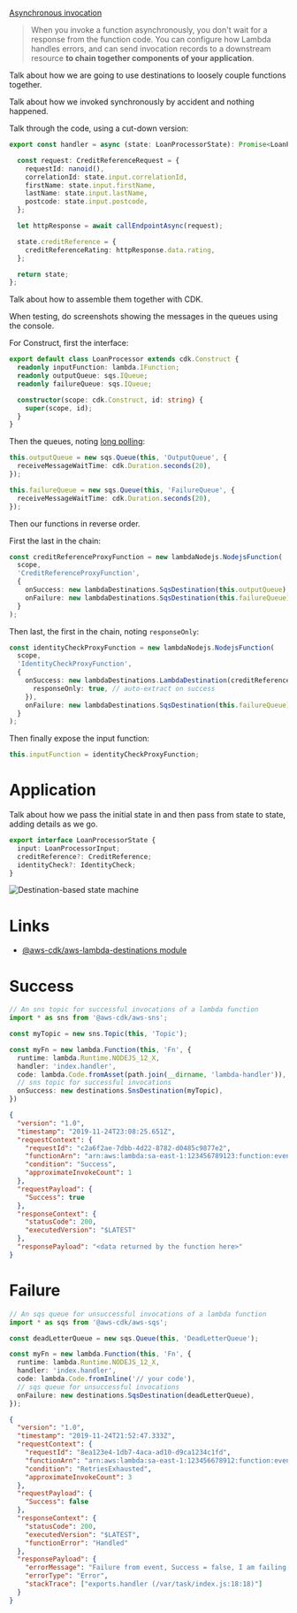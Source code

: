 [Asynchronous invocation](https://docs.aws.amazon.com/lambda/latest/dg/invocation-async.html)

> When you invoke a function asynchronously, you don't wait for a response from the function code. You can configure how Lambda handles errors, and can send invocation records to a downstream resource **to chain together components of your application**.

Talk about how we are going to use destinations to loosely couple functions together.

Talk about how we invoked synchronously by accident and nothing happened.

Talk through the code, using a cut-down version:

```TypeScript
export const handler = async (state: LoanProcessorState): Promise<LoanProcessorState> => {

  const request: CreditReferenceRequest = {
    requestId: nanoid(),
    correlationId: state.input.correlationId,
    firstName: state.input.firstName,
    lastName: state.input.lastName,
    postcode: state.input.postcode,
  };

  let httpResponse = await callEndpointAsync(request);

  state.creditReference = {
    creditReferenceRating: httpResponse.data.rating,
  };

  return state;
};
```

Talk about how to assemble them together with CDK.

When testing, do screenshots showing the messages in the queues using the console.

For Construct, first the interface:

```TypeScript
export default class LoanProcessor extends cdk.Construct {
  readonly inputFunction: lambda.IFunction;
  readonly outputQueue: sqs.IQueue;
  readonly failureQueue: sqs.IQueue;

  constructor(scope: cdk.Construct, id: string) {
    super(scope, id);
  }
}
```

Then the queues, noting [long polling](TODO):

```TypeScript
this.outputQueue = new sqs.Queue(this, 'OutputQueue', {
  receiveMessageWaitTime: cdk.Duration.seconds(20),
});

this.failureQueue = new sqs.Queue(this, 'FailureQueue', {
  receiveMessageWaitTime: cdk.Duration.seconds(20),
});
```

Then our functions in reverse order.

First the last in the chain:

```TypeScript
const creditReferenceProxyFunction = new lambdaNodejs.NodejsFunction(
  scope,
  'CreditReferenceProxyFunction',
  {
    onSuccess: new lambdaDestinations.SqsDestination(this.outputQueue),
    onFailure: new lambdaDestinations.SqsDestination(this.failureQueue),
  }
);
```

Then last, the first in the chain, noting `responseOnly`:

```TypeScript
const identityCheckProxyFunction = new lambdaNodejs.NodejsFunction(
  scope,
  'IdentityCheckProxyFunction',
  {
    onSuccess: new lambdaDestinations.LambdaDestination(creditReferenceProxyFunction, {
      responseOnly: true, // auto-extract on success
    }),
    onFailure: new lambdaDestinations.SqsDestination(this.failureQueue),
  }
);
```

Then finally expose the input function:

```TypeScript
this.inputFunction = identityCheckProxyFunction;
```

# Application

Talk about how we pass the initial state in and then pass from state to state, adding details as we go.

```TypeScript
export interface LoanProcessorState {
  input: LoanProcessorInput;
  creditReference?: CreditReference;
  identityCheck?: IdentityCheck;
}
```

![Destination-based state machine](https://cdn.hashnode.com/res/hashnode/image/upload/v1647807109617/WnD-Qax-N.png)


# Links

- [@aws-cdk/aws-lambda-destinations module](https://docs.aws.amazon.com/cdk/api/v1/docs/aws-lambda-destinations-readme.html)

# Success

```TypeScript
// An sns topic for successful invocations of a lambda function
import * as sns from '@aws-cdk/aws-sns';

const myTopic = new sns.Topic(this, 'Topic');

const myFn = new lambda.Function(this, 'Fn', {
  runtime: lambda.Runtime.NODEJS_12_X,
  handler: 'index.handler',
  code: lambda.Code.fromAsset(path.join(__dirname, 'lambda-handler')),
  // sns topic for successful invocations
  onSuccess: new destinations.SnsDestination(myTopic),
})
```

```json
{
  "version": "1.0",
  "timestamp": "2019-11-24T23:08:25.651Z",
  "requestContext": {
    "requestId": "c2a6f2ae-7dbb-4d22-8782-d0485c9877e2",
    "functionArn": "arn:aws:lambda:sa-east-1:123456789123:function:event-destinations:$LATEST",
    "condition": "Success",
    "approximateInvokeCount": 1
  },
  "requestPayload": {
    "Success": true
  },
  "responseContext": {
    "statusCode": 200,
    "executedVersion": "$LATEST"
  },
  "responsePayload": "<data returned by the function here>"
}
```

# Failure

```TypeScript
// An sqs queue for unsuccessful invocations of a lambda function
import * as sqs from '@aws-cdk/aws-sqs';

const deadLetterQueue = new sqs.Queue(this, 'DeadLetterQueue');

const myFn = new lambda.Function(this, 'Fn', {
  runtime: lambda.Runtime.NODEJS_12_X,
  handler: 'index.handler',
  code: lambda.Code.fromInline('// your code'),
  // sqs queue for unsuccessful invocations
  onFailure: new destinations.SqsDestination(deadLetterQueue),
});
```

```json
{
  "version": "1.0",
  "timestamp": "2019-11-24T21:52:47.333Z",
  "requestContext": {
    "requestId": "8ea123e4-1db7-4aca-ad10-d9ca1234c1fd",
    "functionArn": "arn:aws:lambda:sa-east-1:123456678912:function:event-destinations:$LATEST",
    "condition": "RetriesExhausted",
    "approximateInvokeCount": 3
  },
  "requestPayload": {
    "Success": false
  },
  "responseContext": {
    "statusCode": 200,
    "executedVersion": "$LATEST",
    "functionError": "Handled"
  },
  "responsePayload": {
    "errorMessage": "Failure from event, Success = false, I am failing!",
    "errorType": "Error",
    "stackTrace": ["exports.handler (/var/task/index.js:18:18)"]
  }
}
```
